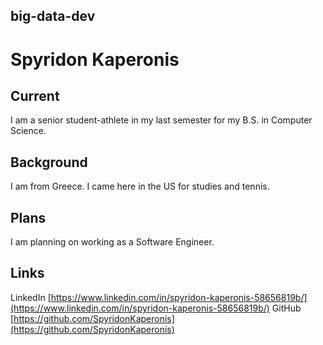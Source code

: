 ## big-data-dev

# Spyridon Kaperonis

## Current

I am a senior student-athlete in my last semester for my B.S. in Computer Science. 

## Background

I am from Greece. I came here in the US for studies and tennis. 

## Plans

I am planning on working as a Software Engineer. 

## Links

LinkedIn [https://www.linkedin.com/in/spyridon-kaperonis-58656819b/](https://www.linkedin.com/in/spyridon-kaperonis-58656819b/)
GitHub   [https://github.com/SpyridonKaperonis](https://github.com/SpyridonKaperonis)

